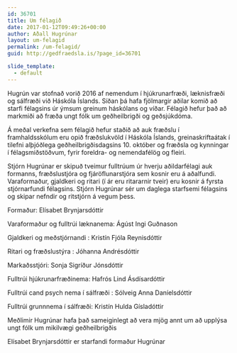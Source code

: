 ```yaml
---
id: 36701
title: Um félagið
date: 2017-01-12T09:49:26+00:00
author: Aðall Hugrúnar
layout: um-felagid
permalink: /um-felagid/
guid: http://gedfraedsla.is/?page_id=36701

slide_template:
  - default
---
```


Hugrún var stofnað vorið 2016 af nemendum í hjúkrunarfræði, læknisfræði og sálfræði við Háskóla Íslands. Síðan þá hafa fjölmargir aðilar komið að starfi félagsins úr ýmsum greinum háskólans og víðar. Félagið hefur það að markmiði að fræða ungt fólk um geðheilbrigði og geðsjúkdóma.

Á meðal verkefna sem félagið hefur staðið að auk fræðslu í framhaldsskólum eru opið fræðslukvöld í Háskóla Íslands, greinaskriftaátak í tilefni alþjóðlega geðheilbrigðisdagsins 10. október og fræðsla og kynningar í félagsmiðstöðvum, fyrir foreldra- og nemendafélög og fleiri.

Stjórn Hugrúnar er skipuð tveimur fulltrúum úr hverju aðildarfélagi auk formanns, fræðslustjóra og fjáröflunarstjóra sem kosnir eru á aðalfundi. Varaformaður, gjaldkeri og ritari (í ár eru ritararnir tveir) eru kosnir á fyrsta stjórnarfundi félagsins. Stjórn Hugrúnar sér um daglega starfsemi félagsins og skipar nefndir og ritstjórn á vegum þess.

Formaður: Elísabet Brynjarsdóttir

Varaformaður og fulltrúi læknanema: Ágúst Ingi Guðnason

Gjaldkeri og meðstjórnandi : Kristín Fjóla Reynisdóttir

Ritari og fræðslustýra : Jóhanna Andrésdóttir

Markaðsstjóri: Sonja Sigríður Jónsdóttir

Fulltrúi hjúkrunarfræðinema: Hafrós Lind Ásdísardóttir

Fulltrúi cand psych nema í sálfræði : Sólveig Anna Daníelsdóttir

Fulltrúi grunnnema í sálfræði: Kristín Hulda Gísladóttir


Meðlimir Hugrúnar hafa það sameiginlegt að vera mjög annt um að upplýsa ungt fólk um mikilvægi geðheilbrigðis

Elísabet Brynjarsdóttir er starfandi formaður Hugrúnar